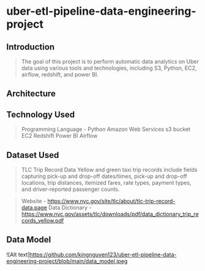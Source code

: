 # uber-etl-pipeline-data-engineering-project


## Introduction

>The goal of this project is to perform automatic data analytics on Uber data using various tools and technologies, including S3, Python, EC2, airflow, redshift, and power BI.

## Architecture

## Technology Used
>Programming Language - Python
>Amazon Web Services
>s3 bucket
>EC2
>Redshift
>Power BI
>Airflow

## Dataset Used
>TLC Trip Record Data Yellow and green taxi trip records include fields capturing pick-up and drop-off dates/times, pick-up and drop-off locations, trip distances, itemized fares, rate types, payment types, and driver-reported passenger counts.

>Website - https://www.nyc.gov/site/tlc/about/tlc-trip-record-data.page
>Data Dictionary - https://www.nyc.gov/assets/tlc/downloads/pdf/data_dictionary_trip_records_yellow.pdf

## Data Model
![Alt text]https://github.com/kingnguyen123/uber-etl-pipeline-data-engineering-project/blob/main/data_model.jpeg
